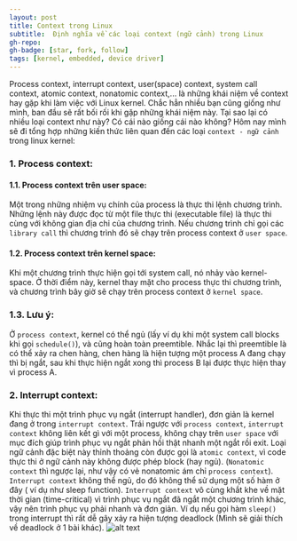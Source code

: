 ```yaml
---
layout: post
title: Context trong Linux  
subtitle:  Định nghĩa về các loại context (ngữ cảnh) trong Linux
gh-repo: 
gh-badge: [star, fork, follow]
tags: [kernel, embedded, device driver]
---
```


Process context, interrupt context, user(space) context, system call context, atomic context, nonatomic context,... là những khái niệm về context hay gặp khi làm việc với Linux kernel. Chắc hẳn nhiều bạn cũng giống như mình, ban đầu sẽ rất bối rối khi gặp những khái niệm này. Tại sao lại có nhiều loại context như này? Có cái nào giống cái nào không? Hôm nay mình sẽ đi tổng hợp những kiến thức liên quan đến các loại ```context - ngữ cảnh``` trong linux kernel:
### 1. Process context: 
#### 1.1. Process context trên user space:
Một trong những nhiệm vụ chính của process là thực thi lệnh chương trình. Những lệnh này được đọc từ một file thực thi (executable file) là thực thi cùng với không gian địa chỉ của chương trình. Nếu chương trình chỉ gọi các ```library call``` thì chương trình đó sẽ chạy trên process context ở ```user space```. 

#### 1.2. Process context trên kernel space:
Khi một chương trình thực hiện gọi tới system call, nó nhảy vào kernel-space. Ở thời điểm này, kernel thay mặt cho process thực thi chương trình, và chương trình bây giờ sẽ chạy trên process context ở ```kernel space```. 

### 1.3. Lưu ý:
Ở ```process context```, kernel có thể ngủ (lấy ví dụ khi một system call blocks khi gọi ```schedule()```), và cũng hoàn toàn preemtible. Nhắc lại thì preemtible là có thể xảy ra chen hàng, chen hàng là hiện tượng một process A đang chạy thì bị ngắt, sau khi thực hiện ngắt xong thì process B lại được thực hiện thay vì process A. 

### 2. Interrupt context:

Khi thực thi một trình phục vụ ngắt (interrupt handler), đơn giản là kernel đang ở trong ```interrupt context```. Trái ngược với ```process context```, ```interrupt context``` không liên kết gì với một process, không chạy trên ```user space``` với mục đích giúp trình phục vụ ngắt phản hồi thật nhanh một ngắt rồi exit. Loại ngữ cảnh đặc biệt này thỉnh thoảng còn được gọi là ```atomic context```, vì code thực thi ở ngữ cảnh này không được phép block (hay ngủ). (```Nonatomic context``` thì ngược lại, như vậy có vẻ nonatomic ám chỉ ```process context```). ```Interrupt context``` không thể ngủ, do đó không thể sử dụng một số hàm ở đây ( ví dụ như sleep function).  ```Interrupt context``` vô cùng khắt khe về mặt thời gian (time-critical) vì trình phục vụ ngắt đã ngắt một chương trình khác, vậy nên trình phục vụ phải nhanh và đơn giản. Ví dụ nếu gọi hàm ```sleep()``` trong interrupt thì rất dễ gây xảy ra hiện tượng deadlock (Mình sẽ giải thích về deadlock ở 1 bài khác).
![alt text](https://s3-ap-southeast-1.amazonaws.com/kipalog.com/1yim01qsk0_making-linux-do-hard-realtime-74-638.jpg)

